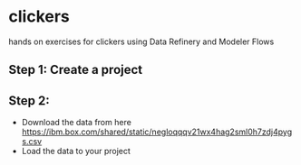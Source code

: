 # clickers
hands on exercises for clickers using Data Refinery and Modeler Flows

## Step 1: Create a project

## Step 2: 

+ Download the data from here https://ibm.box.com/shared/static/negloqqqv21wx4hag2sml0h7zdj4pygs.csv
+ Load the data to your project

